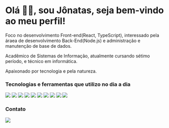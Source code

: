 # Olá 🖐🏽, sou Jônatas, seja bem-vindo ao meu perfil!

<p>Foco no desenvolvimento Front-end(React, TypeScript), interessado pela áraea de desenvolvimento Back-End(Node.js) e administração e manutenção de base de dados.</p>
<p>Acadêmico de Sistemas de Informação, atualmente cursando sétimo período, e técnico em informática.</p>
<p>Apaixonado por tecnologia e pela natureza.</p>

### Tecnologias e ferramentas que utilizo no dia a dia
[![](https://img.shields.io/badge/HTML5-E34F26?style=for-the-badge&logo=html5&logoColor=white)](https://img.shields.io/badge/HTML5-E34F26?style=for-the-badge&logo=html5&logoColor=white)
[![](https://img.shields.io/badge/CSS3-1572B6?style=for-the-badge&logo=css3&logoColor=white)](https://img.shields.io/badge/CSS3-1572B6?style=for-the-badge&logo=css3&logoColor=white)
[![](https://img.shields.io/badge/Bootstrap-563D7C?style=for-the-badge&logo=bootstrap&logoColor=white)](https://img.shields.io/badge/Bootstrap-563D7C?style=for-the-badge&logo=bootstrap&logoColor=white)
[![](https://img.shields.io/badge/Tailwind_CSS-38B2AC?style=for-the-badge&logo=tailwind-css&logoColor=white)](https://img.shields.io/badge/Tailwind_CSS-38B2AC?style=for-the-badge&logo=tailwind-css&logoColor=white)
[![](https://img.shields.io/badge/JavaScript-F7DF1E?style=for-the-badge&logo=javascript&logoColor=black)](https://img.shields.io/badge/JavaScript-F7DF1E?style=for-the-badge&logo=javascript&logoColor=black)
[![](https://img.shields.io/badge/React-20232A?style=for-the-badge&logo=react&logoColor=61DAFB)](https://img.shields.io/badge/React-20232A?style=for-the-badge&logo=react&logoColor=61DAFB)
[![](https://img.shields.io/badge/TypeScript-007ACC?style=for-the-badge&logo=typescript&logoColor=white)](https://img.shields.io/badge/TypeScript-007ACC?style=for-the-badge&logo=typescript&logoColor=white)
[![](https://img.shields.io/badge/Jest-323330?style=for-the-badge&logo=Jest&logoColor=white)](https://img.shields.io/badge/Jest-323330?style=for-the-badge&logo=Jest&logoColor=white)
[![](https://img.shields.io/badge/Node.js-43853D?style=for-the-badge&logo=node.js&logoColor=white)](https://img.shields.io/badge/Node.js-43853D?style=for-the-badge&logo=node.js&logoColor=white)
[![](https://img.shields.io/badge/PostgreSQL-316192?style=for-the-badge&logo=postgresql&logoColor=white)](https://img.shields.io/badge/PostgreSQL-316192?style=for-the-badge&logo=postgresql&logoColor=white)
<br>

### Contato
[![](https://img.shields.io/badge/LinkedIn-0077B5?style=for-the-badge&logo=linkedin&logoColor=white)](https://www.linkedin.com/in/j%C3%B4natas-pereira-da-rocha-02050124a/)



